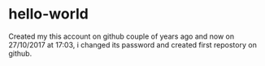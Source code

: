 # hello-world
Created my this account on github couple of years ago and now on 27/10/2017 at 17:03, i changed its password and created first repostory on github.
